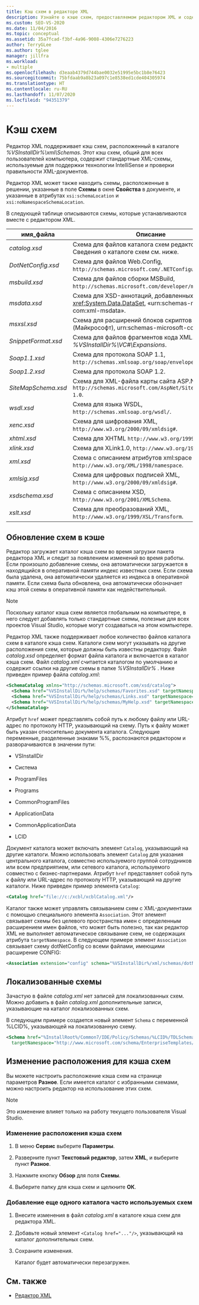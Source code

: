 ```yaml
---
title: Кэш схем в редакторе XML
description: Узнайте о кэше схем, предоставляемом редактором XML и содержащем стандартные XML-схемы, используемые для поддержки технологии IntelliSense и проверки правильности XML-документов.
ms.custom: SEO-VS-2020
ms.date: 11/04/2016
ms.topic: conceptual
ms.assetid: 35a7fcad-f3bf-4a96-9008-4306e7276223
author: TerryGLee
ms.author: tglee
manager: jillfra
ms.workload:
- multiple
ms.openlocfilehash: d3eaab4379d744bae0032e51995e5bc1b8e76423
ms.sourcegitcommit: 75bfdaab9a8b23a097c1e8538ed1cde404305974
ms.translationtype: HT
ms.contentlocale: ru-RU
ms.lasthandoff: 11/07/2020
ms.locfileid: "94351379"
---
```

# <a name="schema-cache"></a>Кэш схем

Редактор XML поддерживает кэш схем, расположенный в каталоге *%VSInstallDir%\xml\Schemas*. Этот кэш схем, общий для всех пользователей компьютера, содержит стандартные XML-схемы, используемые для поддержки технологии IntelliSense и проверки правильности XML-документов.

Редактор XML может также находить схемы, расположенные в решении, указанные в поле **Схемы** в окне **Свойства** в документе, и указанные в атрибутах `xsi:schemaLocation` и `xsi:noNamespaceSchemaLocation`.

В следующей таблице описываются схемы, которые устанавливаются вместе с редактором XML.

| имя_файла | Описание |
|-| - |
| *catalog.xsd* | Схема для файлов каталога схем редактора XML. Сведения о каталоге схем см. ниже. |
| *DotNetConfig.xsd* | Схема для файлов Web.Config, `http://schemas.microsoft.com/.NETConfiguration/v2.0`. |
| *msbuild.xsd* | Схема для файлов сборки MSBuild, `http://schemas.microsoft.com/developer/msbuild/2003`. |
| *msdata.xsd* | Схема для XSD-аннотаций, добавленных классом <xref:System.Data.DataSet>, «urn:schemas-microsoft-com:xml-msdata». |
| *msxsl.xsd* | Схема для расширений блоков скриптов XSLT (Майкрософт), urn:schemas-microsoft-com:xslt. |
| *SnippetFormat.xsd* | Схема для файлов фрагментов кода XML. Примеры: *%VSInstallDir%\VC#\Expansions*. |
| *Soap1.1.xsd* | Схема для протокола SOAP 1.1, `http://schemas.xmlsoap.org/soap/envelope/`. |
| *Soap1.2.xsd* | Схема для протокола SOAP 1.2. |
| *SiteMapSchema.xsd* | Схема для XML-файла карты сайта ASP.NET, `http://schemas.microsoft.com/AspNet/SiteMap-File-1.0`. |
| *wsdl.xsd* | Схема для языка WSDL, `http://schemas.xmlsoap.org/wsdl/`. |
| *xenc.xsd* | Схема для шифрования XML, `http://www.w3.org/2000/09/xmldsig#`. |
| *xhtml.xsd* | Схема для XHTML `http://www.w3.org/1999/xhtml`. |
| *xlink.xsd* | Схема для XLink1.0, `http://www.w3.org/1999/xlink`. |
| *xml.xsd* | Схема с описанием атрибутов xml:space и xml:lang, `http://www.w3.org/XML/1998/namespace`. |
| *xmlsig.xsd* | Схема для цифровых подписей XML, `http://www.w3.org/2000/09/xmldsig#`. |
| *xsdschema.xsd* | Схема с описанием XSD, `http://www.w3.org/2001/XMLSchema`. |
| *xslt.xsd* | Схема для преобразований XML, `http://www.w3.org/1999/XSL/Transform`. |

## <a name="update-schemas-in-the-cache"></a>Обновление схем в кэше

Редактор загружает каталог кэша схем во время загрузки пакета редактора XML и следит за появлением изменений во время работы. Если произошло добавление схемы, она автоматически загружается в находящийся в оперативной памяти индекс известных схем. Если схема была удалена, она автоматически удаляется из индекса в оперативной памяти. Если схема была обновлена, она автоматически обозначает кэш этой схемы в оперативной памяти как недействительный.

> [!NOTE]
> Поскольку каталог кэша схем является глобальным на компьютере, в него следует добавлять только стандартные схемы, полезные для всех проектов Visual Studio, которые могут создаваться на этом компьютере.

Редактор XML также поддерживает любое количество файлов каталога схем в каталоге кэша схем. Каталоги схем могут указывать на другие расположения схем, которые должны быть известны редактору. Файл *catalog.xsd* определяет формат файла каталога и включается в каталог кэша схем. Файл *catalog.xml* считается каталогом по умолчанию и содержит ссылки на другие схемы в папке *%VSInstallDir%* . Ниже приведен пример файла *catalog.xml*:

```xml
<SchemaCatalog xmlns="http://schemas.microsoft.com/xsd/catalog">
  <Schema href="%VSInstallDir%/help/schemas/Favorites.xsd" targetNamespace="urn:Favorites-Schema"/>
  <Schema href="%VSInstallDir%/help/schemas/Links.xsd" targetNamespace="urn:Links-Schema"/>
  <Schema href="%VSInstallDir%/help/schemas/MyHelp.xsd" targetNamespace="urn:VSHelp-Schema"/>
</SchemaCatalog>
```

Атрибут `href` может представлять собой путь к любому файлу или URL-адрес по протоколу HTTP, указывающий на схему. Путь к файлу может быть указан относительно документа каталога. Следующие переменные, разделенные знаками %%, распознаются редактором и разворачиваются в значении пути:

- VSInstallDir

- Система

- ProgramFiles

- Programs

- CommonProgramFiles

- ApplicationData

- CommonApplicationData

- LCID

Документ каталога может включать элемент `Catalog`, указывающий на другие каталоги. Можно использовать элемент `Catalog` для указания центрального каталога, совместно используемого группой сотрудников или всем предприятием, или сетевого каталога, используемого совместно с бизнес-партнерами. Атрибут `href` представляет собой путь к файлу или URL-адрес по протоколу HTTP, указывающий на другие каталоги. Ниже приведен пример элемента `Catalog`:

```xml
<Catalog href="file://c:/xcbl/xcblCatalog.xml"/>
```

Каталог также может управлять связыванием схем с XML-документами с помощью специального элемента `Association`. Этот элемент связывает схемы без целевого пространства имен с определенным расширением имен файлов, что может быть полезно, так как редактор XML не выполняет автоматическое связывание схем, не содержащих атрибута `targetNamespace`. В следующем примере элемент `Association` связывает схему dotNetConfig со всеми файлами, имеющими расширение CONFIG:

```xml
<Association extension="config" schema="%VSInstallDir%/xml/schemas/dotNetConfig.xsd"/>
```

## <a name="localized-schemas"></a>Локализованные схемы

Зачастую в файле *catalog.xml* нет записей для локализованных схем. Можно добавить в файл *catalog.xml* дополнительные записи, указывающие на каталог локализованных схем.

В следующем примере создается новый элемент `Schema` с переменной %LCID%, указывающей на локализованную схему.

```xml
<Schema href="%InstallRoot%/Common7/IDE/Policy/Schemas/%LCID%/TDLSchema.xsd"
  targetNamespace="http://www.microsoft.com/schema/EnterpriseTemplates/TDLSchema"/>
```

## <a name="change-the-location-of-the-schema-cache"></a>Изменение расположения для кэша схем

Вы можете настроить расположение кэша схем на странице параметров **Разное**. Если имеется каталог с избранными схемами, можно настроить редактор на использование этих схем.

> [!NOTE]
> Это изменение влияет только на работу текущего пользователя Visual Studio.

### <a name="to-change-the-schema-cache-location"></a>Изменение расположения кэша схем

1. В меню **Сервис** выберите **Параметры**.

2. Разверните пункт **Текстовый редактор**, затем **XML**, и выберите пункт **Разное**.

3. Нажмите кнопку **Обзор** для поля **Схемы**.

4. Выберите папку для кэша схем и щелкните **ОК**.

### <a name="to-add-another-directory-of-common-schemas"></a>Добавление еще одного каталога часто используемых схем

1. Внесите изменения в файл *catalog.xml* в каталоге кэша схем для редактора XML.

2. Добавьте новый элемент `<Catalog href="..."/>`, указывающий на каталог дополнительных схем.

3. Сохраните изменения.

   Каталог будет автоматически перезагружен.

## <a name="see-also"></a>См. также

- [Редактор XML](../xml-tools/xml-editor.md)
